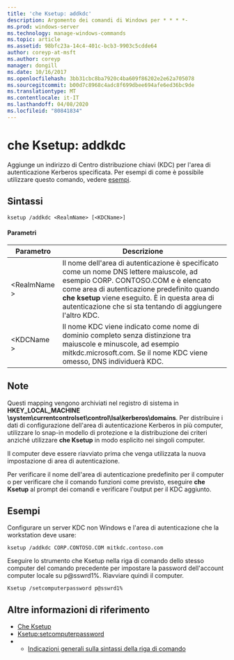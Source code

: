 ```yaml
---
title: 'che Ksetup: addkdc'
description: Argomento dei comandi di Windows per * * * *-
ms.prod: windows-server
ms.technology: manage-windows-commands
ms.topic: article
ms.assetid: 98bfc23a-14c4-401c-bcb3-9903c5cdde64
author: coreyp-at-msft
ms.author: coreyp
manager: dongill
ms.date: 10/16/2017
ms.openlocfilehash: 3bb31cbc8ba7920c4ba609f86202e2e62a705078
ms.sourcegitcommit: b00d7c8968c4adc8f699dbee694afe6ed36bc9de
ms.translationtype: MT
ms.contentlocale: it-IT
ms.lasthandoff: 04/08/2020
ms.locfileid: "80841834"
---
```

# <a name="ksetupaddkdc"></a>che Ksetup: addkdc



Aggiunge un indirizzo di Centro distribuzione chiavi (KDC) per l'area di autenticazione Kerberos specificata. Per esempi di come è possibile utilizzare questo comando, vedere [esempi](#BKMK_Examples).

## <a name="syntax"></a>Sintassi

```
ksetup /addkdc <RealmName> [<KDCName>] 
```

#### <a name="parameters"></a>Parametri

|Parametro|Descrizione|
|---------|-----------|
|\<RealmName >|Il nome dell'area di autenticazione è specificato come un nome DNS lettere maiuscole, ad esempio CORP. CONTOSO.COM e è elencato come area di autenticazione predefinito quando **che ksetup** viene eseguito. È in questa area di autenticazione che si sta tentando di aggiungere l'altro KDC.|
|\<KDCName >|Il nome KDC viene indicato come nome di dominio completo senza distinzione tra maiuscole e minuscole, ad esempio mitkdc.microsoft.com. Se il nome KDC viene omesso, DNS individuerà KDC.|

## <a name="remarks"></a>Note

Questi mapping vengono archiviati nel registro di sistema in **HKEY_LOCAL_MACHINE \system\currentcontrolset\control\lsa\kerberos\domains**. Per distribuire i dati di configurazione dell'area di autenticazione Kerberos in più computer, utilizzare lo snap-in modello di protezione e la distribuzione dei criteri anziché utilizzare **che Ksetup** in modo esplicito nei singoli computer.

Il computer deve essere riavviato prima che venga utilizzata la nuova impostazione di area di autenticazione.

Per verificare il nome dell'area di autenticazione predefinito per il computer o per verificare che il comando funzioni come previsto, eseguire **che Ksetup** al prompt dei comandi e verificare l'output per il KDC aggiunto.

## <a name="examples"></a><a name=BKMK_Examples></a>Esempi

Configurare un server KDC non Windows e l'area di autenticazione che la workstation deve usare:
```
ksetup /addkdc CORP.CONTOSO.COM mitkdc.contoso.com
```
Eseguire lo strumento che Ksetup nella riga di comando dello stesso computer del comando precedente per impostare la password dell'account computer locale su p@sswrd1%. Riavviare quindi il computer.
```
Ksetup /setcomputerpassword p@sswrd1%
```

## <a name="additional-references"></a>Altre informazioni di riferimento

-   [Che Ksetup](ksetup.md)
-   [Ksetup:setcomputerpassword](ksetup-setcomputerpassword.md)
-   - [Indicazioni generali sulla sintassi della riga di comando](command-line-syntax-key.md)